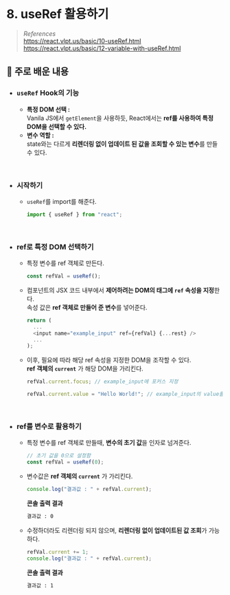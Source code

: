 # 8. useRef 활용하기

> _References_ <br> https://react.vlpt.us/basic/10-useRef.html <br> https://react.vlpt.us/basic/12-variable-with-useRef.html

## 📕 주로 배운 내용

- ### `useRef` Hook의 기능

  - **특정 DOM 선택 :** <br> Vanila JS에서 `getElement`을 사용하듯, React에서는 **ref를 사용하여 특정 DOM을 선택할 수 있다.**
  - **변수 역할 :** <br> state와는 다르게 **리렌더링 없이 업데이트 된 값을 조회할 수 있는 변수**를 만들 수 있다.

<br>

- ### 시작하기

  - `useRef`를 import를 해준다.

    ```javascript
    import { useRef } from "react";
    ```

<br>

- ### ref로 특정 DOM 선택하기

  - 특정 변수를 ref 객체로 만든다.

    ```javascript
    const refVal = useRef();
    ```

  - 컴포넌트의 JSX 코드 내부에서 **제어하려는 DOM의 태그에 `ref` 속성을 지정**한다. <br> 속성 값은 **ref 객체로 만들어 준 변수**를 넣어준다.

    ```javascript
    return (
      ...
      <input name="example_input" ref={refVal} {...rest} />
      ...
    );
    ```

  - 이후, 필요에 따라 해당 ref 속성을 지정한 DOM을 조작할 수 있다. <br> **ref 객체의 `current`** 가 해당 DOM을 가리킨다.

    ```javascript
    refVal.current.focus; // example_input에 포커스 지정
    ```

    ```javascript
    refVal.current.value = "Hello World!"; // example_input의 value를 변경
    ```

<br>

- ### ref를 변수로 활용하기

  - 특정 변수를 ref 객체로 만들때, **변수의 초기 값**을 인자로 넘겨준다.

    ```javascript
    // 초기 값을 0으로 설정함
    const refVal = useRef(0);
    ```

  - 변수값은 **ref 객체의 `current`** 가 가리킨다.

    ```javascript
    console.log("결과값 : " + refVal.current);
    ```

    **콘솔 출력 결과**

    ```bash
    결과값 : 0
    ```

  - 수정하더라도 리렌더링 되지 않으며, **리렌더링 없이 업데이트된 값 조회**가 가능하다.

    ```javascript
    refVal.current += 1;
    console.log("결과값 : " + refVal.current);
    ```

    **콘솔 출력 결과**

    ```bash
    결과값 : 1
    ```
